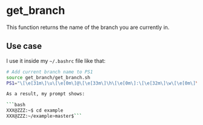 # get_branch

This function returns the name of the branch you are currently in.

## Use case

I use it inside my `~/.bashrc` file like that:

```bash
# Add current branch name to PS1
source get_branch/get_branch.sh
PS1="\[\e[31m\]\u\[\e[0m\]@\[\e[33m\]\h\[\e[0m\]:\[\e[32m\]\w\[\e[0m\]\$(get_branch)$ "```

As a result, my prompt shows:

```bash
XXX@ZZZ:~$ cd example
XXX@ZZZ:~/example>master$```
 
